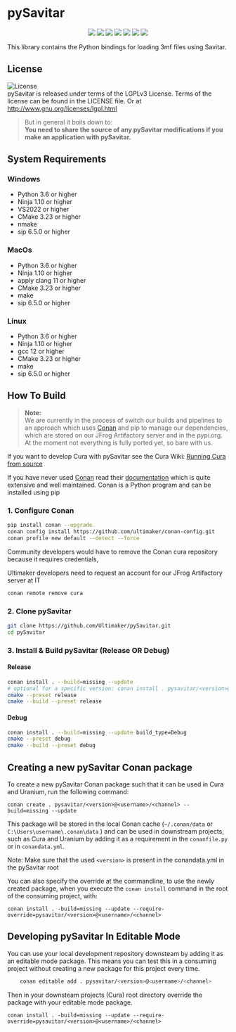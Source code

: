 # pySavitar

<p align="center">
    <a href="https://github.com/Ultimaker/pySavitar/actions/workflows/conan-package.yml" alt="Conan Package">
        <img src="https://github.com/Ultimaker/pySavitar/actions/workflows/conan-package.yml/badge.svg" /></a>
    <a href="https://github.com/Ultimaker/pySavitar/issues" alt="Open Issues">
        <img src="https://img.shields.io/github/issues/ultimaker/pySavitar" /></a>
    <a href="https://github.com/Ultimaker/pySavitar/issues?q=is%3Aissue+is%3Aclosed" alt="Closed Issues">
        <img src="https://img.shields.io/github/issues-closed/ultimaker/pySavitar?color=g" /></a>
    <a href="https://github.com/Ultimaker/pySavitar/pulls" alt="Pull Requests">
        <img src="https://img.shields.io/github/issues-pr/ultimaker/pySavitar" /></a>
    <a href="https://github.com/Ultimaker/pySavitar/graphs/contributors" alt="Contributors">
        <img src="https://img.shields.io/github/contributors/ultimaker/pySavitar" /></a>
    <a href="https://github.com/Ultimaker/pySavitar" alt="Repo Size">
        <img src="https://img.shields.io/github/repo-size/ultimaker/pySavitar?style=flat" /></a>
    <a href="https://github.com/Ultimaker/pySavitar/blob/master/LICENSE" alt="License">
        <img src="https://img.shields.io/github/license/ultimaker/pySavitar?style=flat" /></a>
</p>

This library contains the Python bindings for loading 3mf files using Savitar.

## License

![License](https://img.shields.io/github/license/ultimaker/pySavitar?style=flat)  
pySavitar is released under terms of the LGPLv3 License. Terms of the license can be found in the LICENSE file. Or at
http://www.gnu.org/licenses/lgpl.html

> But in general it boils down to:  
> **You need to share the source of any pySavitar modifications if you make an application with pySavitar.**

## System Requirements

### Windows
- Python 3.6 or higher
- Ninja 1.10 or higher
- VS2022 or higher
- CMake 3.23 or higher
- nmake
- sip 6.5.0 or higher

### MacOs
- Python 3.6 or higher
- Ninja 1.10 or higher
- apply clang 11 or higher
- CMake 3.23 or higher
- make
- sip 6.5.0 or higher

### Linux
- Python 3.6 or higher
- Ninja 1.10 or higher
- gcc 12 or higher
- CMake 3.23 or higher
- make
- sip 6.5.0 or higher

## How To Build

> **Note:**  
> We are currently in the process of switch our builds and pipelines to an approach which uses [Conan](https://conan.io/)
> and pip to manage our dependencies, which are stored on our JFrog Artifactory server and in the pypi.org.
> At the moment not everything is fully ported yet, so bare with us.

If you want to develop Cura with pySavitar see the Cura Wiki: [Running Cura from source](https://github.com/Ultimaker/Cura/wiki/Running-Cura-from-Source)

If you have never used [Conan](https://conan.io/) read their [documentation](https://docs.conan.io/en/latest/index.html)
which is quite extensive and well maintained. Conan is a Python program and can be installed using pip

### 1. Configure Conan

```bash
pip install conan --upgrade
conan config install https://github.com/ultimaker/conan-config.git
conan profile new default --detect --force
```

Community developers would have to remove the Conan cura repository because it requires credentials, 

Ultimaker developers need to request an account for our JFrog Artifactory server at IT
```bash
conan remote remove cura
```

### 2. Clone pySavitar
```bash
git clone https://github.com/Ultimaker/pySavitar.git
cd pySavitar
```

### 3. Install & Build pySavitar (Release OR Debug)

#### Release
```bash
conan install . --build=missing --update
# optional for a specific version: conan install . pysavitar/<version>@<user>/<channel> --build=missing --update
cmake --preset release
cmake --build --preset release
```

#### Debug

```bash
conan install . --build=missing --update build_type=Debug
cmake --preset debug
cmake --build --preset debug
```

## Creating a new pySavitar Conan package

To create a new pySavitar Conan package such that it can be used in Cura and Uranium, run the following command:

```shell
conan create . pysavitar/<version>@<username>/<channel> --build=missing --update
```

This package will be stored in the local Conan cache (`~/.conan/data` or `C:\Users\username\.conan\data` ) and can be used in downstream
projects, such as Cura and Uranium by adding it as a requirement in the `conanfile.py` or in `conandata.yml`.

Note: Make sure that the used `<version>` is present in the conandata.yml in the pySavitar root

You can also specify the override at the commandline, to use the newly created package, when you execute the `conan install`
command in the root of the consuming project, with:


```shell
conan install . -build=missing --update --require-override=pysavitar/<version>@<username>/<channel>
```

## Developing pySavitar In Editable Mode

You can use your local development repository downsteam by adding it as an editable mode package.
This means you can test this in a consuming project without creating a new package for this project every time.

```bash
    conan editable add . pysavitar/<version>@<username>/<channel>
```

Then in your downsteam projects (Cura) root directory override the package with your editable mode package.  

```shell
conan install . -build=missing --update --require-override=pysavitar/<version>@<username>/<channel>
```
